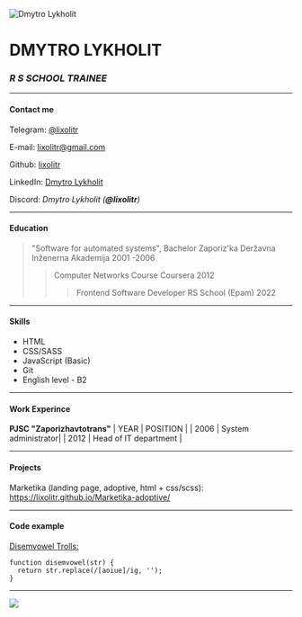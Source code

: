 ![](https://avatars.githubusercontent.com/u/11455060?v=4 "Dmytro Lykholit")

# DMYTRO LYKHOLIT

### _R S SCHOOL TRAINEE_

---

#### Contact me

Telegram: [@lixolitr](https://t.me/lixolitr)

E-mail: <lixolitr@gmail.com>

Github: [lixolitr](https://github.com/lixolitr)

LinkedIn: [Dmytro Lykholit](https://linkedin.com/in/dmytro-lykholit)

Discord: _Dmytro Lykholit (**@lixolitr**)_

---

#### Education

> "Software for automated systems", Bachelor
> Zaporiz'ka Deržavna Inženerna Akademija
> 2001 -2006
>
> > Computer Networks Course
> > Coursera
> > 2012
> >
> > > Frontend Software Developer
> > > RS School (Epam)
> > > 2022

---

#### Skills

- HTML
- CSS/SASS
- JavaScript (Basic)
- Git
- English level - B2

---

#### Work Experince

**PJSC "Zaporizhavtotrans"**
| YEAR | POSITION |
| 2006 | System administrator|
| 2012 | Head of IT department |

---

#### Projects

Marketika (landing page, adoptive, html + css/scss): https://lixolitr.github.io/Marketika-adoptive/

---

#### Code example

[Disemvowel Trolls:](https://www.codewars.com/kata/52fba66badcd10859f00097e)

```
function disemvowel(str) {
  return str.replace(/[aoiue]/ig, '');
}
```

---

![](https://rs.school/images/rs_school.svg)
